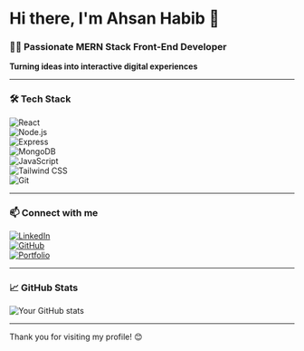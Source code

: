 # Hi there, I'm Ahsan Habib 👋

### 👨‍💻 Passionate MERN Stack Front-End Developer  
**Turning ideas into interactive digital experiences**

---

### 🛠️ Tech Stack

![React](https://img.shields.io/badge/React-61DAFB?style=for-the-badge&logo=react&logoColor=black)  
![Node.js](https://img.shields.io/badge/Node.js-339933?style=for-the-badge&logo=node.js&logoColor=white)  
![Express](https://img.shields.io/badge/Express.js-000000?style=for-the-badge&logo=express&logoColor=white)  
![MongoDB](https://img.shields.io/badge/MongoDB-47A248?style=for-the-badge&logo=mongodb&logoColor=white)  
![JavaScript](https://img.shields.io/badge/JavaScript-F7DF1E?style=for-the-badge&logo=javascript&logoColor=black)  
![Tailwind CSS](https://img.shields.io/badge/Tailwind_CSS-06B6D4?style=for-the-badge&logo=tailwind-css&logoColor=white)  
![Git](https://img.shields.io/badge/Git-F05032?style=for-the-badge&logo=git&logoColor=white)  

---

### 📫 Connect with me

[![LinkedIn](https://img.shields.io/badge/LinkedIn-0077B5?style=for-the-badge&logo=linkedin&logoColor=white)](https://www.linkedin.com/in/your-profile)  
[![GitHub](https://img.shields.io/badge/GitHub-181717?style=for-the-badge&logo=github&logoColor=white)](https://github.com/yourusername)  
[![Portfolio](https://img.shields.io/badge/Portfolio-FF5722?style=for-the-badge&logo=about.me&logoColor=white)](https://yourportfolio.com)  

---

### 📈 GitHub Stats

![Your GitHub stats](https://github-readme-stats.vercel.app/api?username=yourusername&show_icons=true&theme=radical)  

---

Thank you for visiting my profile! 😊
